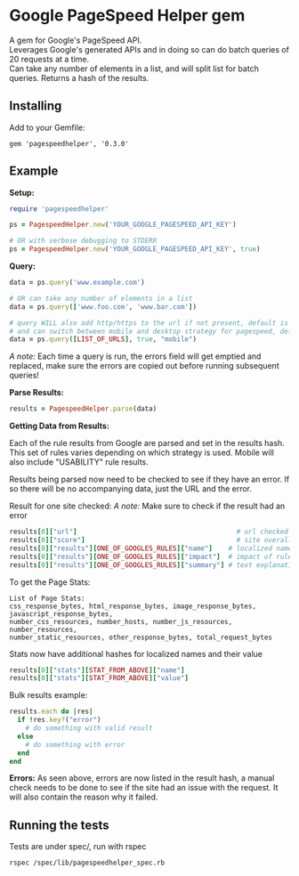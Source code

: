 # Google PageSpeed Helper gem

A gem for Google's PageSpeed API.<br />
Leverages Google's generated APIs and in doing so can do batch queries of 20 requests at a time.<br />
Can take any number of elements in a list, and will split list for batch queries.
Returns a hash of the results.<br />

## Installing

Add to your Gemfile:
```
gem 'pagespeedhelper', '0.3.0'
```

## Example

**Setup:**
```ruby
require 'pagespeedhelper'

ps = PagespeedHelper.new('YOUR_GOOGLE_PAGESPEED_API_KEY')

# OR with verbose debugging to STDERR
ps = PagespeedHelper.new('YOUR_GOOGLE_PAGESPEED_API_KEY', true)
```


**Query:**
```ruby
data = ps.query('www.example.com')

# OR can take any number of elements in a list
data = ps.query(['www.foo.com', 'www.bar.com'])

# query WILL also add http/https to the url if not present, default is false which is http
# and can switch between mobile and desktop strategy for pagespeed, default is desktop
data = ps.query([LIST_OF_URLS], true, "mobile")
```
*A note:* Each time a query is run, the errors field will get emptied and replaced, make sure the errors are copied out before running subsequent queries!


**Parse Results:**
```ruby
results = PagespeedHelper.parse(data)
```


**Getting Data from Results:**

Each of the rule results from Google are parsed and set in the results hash.<br />
This set of rules varies depending on which strategy is used. Mobile will also include "USABILITY" rule results.

Results being parsed now need to be checked to see if they have an error.
If so there will be no accompanying data, just the URL and the error.

Result for one site checked:
*A note:* Make sure to check if the result had an error
```ruby
results[0]["url"]                                        # url checked
results[0]["score"]                                      # site overall pagespeed score
results[0]["results"][ONE_OF_GOOGLES_RULES]["name"]    # localized name for printing
results[0]["results"][ONE_OF_GOOGLES_RULES]["impact"]  # impact of rule on pagespeed result
results[0]["results"][ONE_OF_GOOGLES_RULES]["summary"] # text explanation of rule result or what could be improved
```

To get the Page Stats:<br />
```
List of Page Stats:
css_response_bytes, html_response_bytes, image_response_bytes, javascript_response_bytes,
number_css_resources, number_hosts, number_js_resources, number_resources,
number_static_resources, other_response_bytes, total_request_bytes
```

Stats now have additional hashes for localized names and their value
```ruby
results[0]["stats"][STAT_FROM_ABOVE]["name"]
results[0]["stats"][STAT_FROM_ABOVE]["value"]
```

Bulk results example:
```ruby
results.each do |res|
  if !res.key?("error")
    # do something with valid result
  else
    # do something with error
  end
end
```

**Errors:**
As seen above, errors are now listed in the result hash, a manual check needs to be done to see if the site had an issue with the request. It will also contain the reason why it failed.

## Running the tests

Tests are under spec/, run with rspec
```
rspec /spec/lib/pagespeedhelper_spec.rb
```
